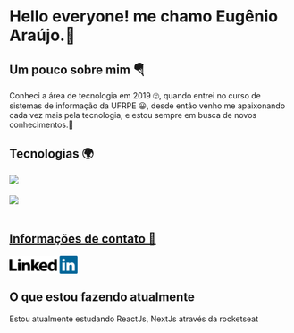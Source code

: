 
<h1> Hello everyone! me chamo Eugênio Araújo.👻 </h1>


<div style="display: inline_block">
 
<h2> Um pouco sobre mim 🪂</h2> 
  <p>
    Conheci a área de tecnologia em 2019 🙄, quando entrei no curso de sistemas de informação da UFRPE 😀, desde então venho me apaixonando cada vez mais pela tecnologia, e estou     sempre em busca de novos conhecimentos.🥰 
  </p>
 
<h2> Tecnologias 🌍</h2> 
 <div>
   <a href="https://github.com/eugeniol2">
   <img height="180em" src="https://github-readme-stats.vercel.app/api/top-langs/?username=eugeniol2&layout=compact&langs_count=7&theme=dracula"/>
 </div>
    
 <br/>

 <div>
   <img height="180em" src="https://github-readme-stats.vercel.app/api?username=eugeniol2&show_icons=true&theme=dracula&include_all_commits=true&count_private=true"/>
 </div>
    
 <br/>
    
 <h2> Informações de contato 🧭</h2>
  
  
  <a target="_blank" href="https://www.linkedin.com/in/eug%C3%AAnio-ara%C3%BAjo-4a6520217/">
  <img align="center" alt="Linkedin" width="122px" src="./linkedin.svg" />
   
  
</a>
  
  <h2> O que estou fazendo atualmente</h2>
  <p>
    Estou atualmente estudando ReactJs, NextJs através da rocketseat 
  </p>
    
 
